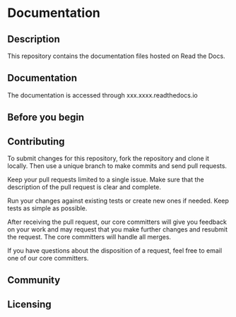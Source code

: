 # Documentation
## Description
This repository contains the documentation files hosted on Read the Docs.
## Documentation
The documentation is accessed through xxx.xxxx.readthedocs.io
## Before you begin

## Contributing
To submit changes for this repository, fork the repository and clone it locally. Then use a unique branch to make commits and send pull requests.

Keep your pull requests limited to a single issue. Make sure that the description of the pull request is clear and complete.

Run your changes against existing tests or create new ones if needed. Keep tests as simple as possible.

After receiving the pull request, our core committers will give you feedback on your work and may request that you make further changes and resubmit the request. The core committers will handle all merges.

If you have questions about the disposition of a request, feel free to email one of our core committers.

## Community
## Licensing
